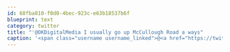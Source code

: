 ```yaml
---
id: 68fba810-f0d0-4bec-923c-e63b18537b6f
blueprint: text
category: twitter
title: "'@OKDigitalMedia I usually go up McCullough Road a ways"
caption: '<span class="username username_linked">@<a href="https://twitter.com/OKDigitalMedia" title="John Thiessen">OKDigitalMedia</a></span> I usually go up McCullough Road a ways'
---
```

